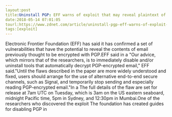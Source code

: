 ```yaml
---
layout:post
title:Uninstall PGP: EFF warns of exploit that may reveal plaintext of encrypted emails
date:2018-05-14 07:01:05
tourl:https://www.zdnet.com/article/uninstall-pgp-eff-warns-of-exploit-that-may-reveal-plaintext-of-encrypted-emails/
tags:[exploit]
---
```

Electronic Frontier Foundation (EFF) has said it has confirmed a set of vulnerabilities that have the potential to reveal the contents of email previously thought to be encrypted with PGP.EFF said in a "Our advice, which mirrors that of the researchers, is to immediately disable and/or uninstall tools that automatically decrypt PGP-encrypted email," EFF said."Until the flaws described in the paper are more widely understood and fixed, users should arrange for the use of alternative end-to-end secure channels, such as Signal, and temporarily stop sending and especially reading PGP-encrypted email."In a The full details of the flaw are set for release at 7am UTC on Tuesday, which is 3am on the US eastern seaboard, midnight Pacific time, 5pm in Sydney, and 12:30pm in Mumbai.One of the researchers who discovered the exploit The foundation has created guides for disabling PGP in 
